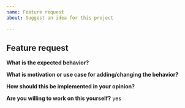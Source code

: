 ```yaml
---
name: Feature request
about: Suggest an idea for this project

---
```


<!-- Please don't delete this template or we'll close your issue -->

## Feature request

<!-- Issues that contain questions or support requests will be closed. -->
<!-- Before creating an issue please make sure you are using the latest version of webpack. -->
<!-- Check if this feature needs to be implemented in a plugin or loader instead -->
<!-- If yes: file the issue on the plugin/loader repo -->
<!-- Features related to the development server should be filed on this repo instead -->

**What is the expected behavior?**


**What is motivation or use case for adding/changing the behavior?**


**How should this be implemented in your opinion?**


**Are you willing to work on this yourself?**
yes
